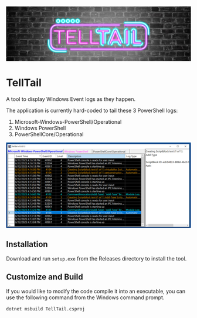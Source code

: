 ![TellTail](TellTail/Images/TellTail%20Brick%20Background.jpg)

# TellTail
A tool to display Windows Event logs as they happen.

The application is currently hard-coded to tail these 3 PowerShell logs:

1) Microsoft-Windows-PowerShell/Operational
2) Windows PowerShell
3) PowerShellCore/Operational

![Demo](TellTail/Images/Demo.png)

## Installation

Download and run `setup.exe` from the Releases directory to install the tool.

## Customize and Build

If you would like to modify the code compile it into an executable, you can use the following command from the Windows command prompt.

```
dotnet msbuild TellTail.csproj
```
